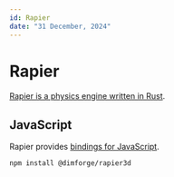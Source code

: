 ```yaml
---
id: Rapier
date: "31 December, 2024"
---
```


# Rapier

[Rapier is a physics engine written in Rust](https://rapier.rs/docs/).

## JavaScript

Rapier provides [bindings for JavaScript](https://rapier.rs/docs/user_guides/javascript/getting_started_js).

```shell
npm install @dimforge/rapier3d
```
